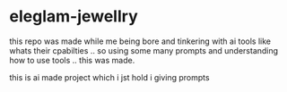 # eleglam-jewellry

this repo was made while me being bore and tinkering with ai tools like whats their cpabilties .. so using some many prompts and understanding how to use tools .. this was made.

this is ai made project which i jst hold i giving prompts 
